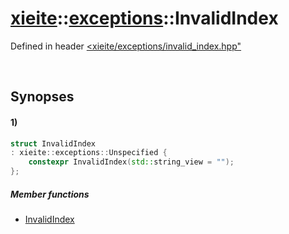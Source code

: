 # [xieite](../../xieite.md)\:\:[exceptions](../../exceptions.md)\:\:InvalidIndex
Defined in header [<xieite/exceptions/invalid_index.hpp"](../../../include/xieite/exceptions/invalid_index.hpp)

&nbsp;

## Synopses
#### 1)
```cpp
struct InvalidIndex
: xieite::exceptions::Unspecified {
    constexpr InvalidIndex(std::string_view = "");
};
```
##### Member functions
- [InvalidIndex](./structures/invalid_index/1/operators/constructor.md)
